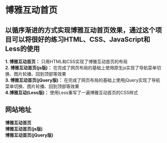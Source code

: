# 博雅互动首页

## **以循序渐进的方式实现博雅互动首页效果，通过这个项目可以将很好的练习HTML、CSS、JavaScript和Less的使用**
**1. 博雅互动首页：** 只用HTML和CSS实现了博雅互动首页的布局  
**2. 博雅互动首页(js版)：** 在完成了网页布局的基础上使用原生js实现了导航菜单切换、图片轮播、回到顶部等效果  
**3. 博雅互动首页(jQuery版)：** 在完成了网页布局的基础上使用jQuery实现了导航菜单切换、图片轮播、回到顶部等效果  
**4.博雅互动(Less版)：** 使用Less重写了一遍博雅互动首页的CSS样式

## **网站地址**
**博雅互动首页**  
**博雅互动首页(js版)**  
**博雅互动首页(jQuery版)**  
